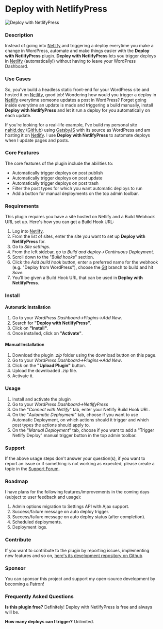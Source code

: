 # Deploy with NetlifyPress

![Deploy with NetlifyPress](http://ps.w.org/deploy-netlifypress/assets/banner-1544x500.png)

### Description
Instead of going into [Netlify](https://netlify.com) and triggering a deploy everytime you make a change in WordPress, automate and make things easier with the **Deploy with NetlifyPress** plugin. **Deploy with NetlifyPress** lets you trigger deploys in [Netlify](https://netlify.com) (automatically!) without having to leave your WordPress Dashboard.

### Use Cases
So, you've build a headless static front-end for your WordPress site and hosted it on [Netlify](https://netlify.com), good job! Wondering how would you trigger a deploy in [Netlify](https://netlify.com) everytime someone updates a post in WordPress? Forget going inside everytime an update is made and triggering a build manually, install **Deploy with NetlifyPress** and let it run a deploy for you automatically on each update.

If you're looking for a real-life example, I've build my personal site [nahid.dev](https://nahid.dev) ([GitHub](https://github.com/nfmohit/nahid.dev)) using [GatsbyJS](https://www.gatsbyjs.org/) with its source as WordPress and am hosting it on [Netlify](https://netlify.com). I use **Deploy with NetlifyPress** to automate deploys when I update pages and posts.

### Core Features
The core features of the plugin include the abilities to:
* Automatically trigger deploys on post publish
* Automatically trigger deploys on post update
* Automatically trigger deploys on post trash
* Filter the post types for which you want automatic deploys to run
* Add a button for manual deployments on the top admin toolbar.

### Requirements
This plugin requires you have a site hosted on Netlify and a Build Webhook URL set up. Here's how you can get a Build Hook URL:
1. Log into [Netlify](https://app.netlify.com/).
2. From the list of sites, enter the site you want to set up **Deploy with NetlifyPress** for.
3. Go to *Site settings*.
4. From the left sidebar, go to *Build and deploy→Continuous Deployment*.
5. Scroll down to the "*Build hooks*" section.
6. Click the *Add build hook* button, enter a preferred name for the webhook (e.g. "Deploy from WordPress"), choose the [Git](https://git-scm.com/) branch to build and hit *Save*.
7. You'll be given a Build Hook URL that can be used in **Deploy with NetlifyPress**.

### Install
#### Automatic Installation
1. Go to your *WordPress Dashboard→Plugins→Add New*.
2. Search for **"Deploy with NetlifyPress"**.
3. Click on **"Install"**.
4. Once installed, click on **"Activate"**.

#### Manual Installation
1. Download the plugin *.zip* folder using the download button on this page.
2. Go to your *WordPress Dashboard→Plugins→Add New*.
3. Click on the **"Upload Plugin"** button.
4. Upload the downloaded *.zip* file.
5. Activate it.

### Usage
1. Install and activate the plugin
2. Go to your *WordPress Dashboard→NetlifyPress*
3. On the "*Connect with Netlify*" tab, enter your Netlify Build Hook URL.
4. On the "*Automatic Deployment*" tab, choose if you want to use Automatic Deployment, on which actions should it trigger and which post types the actions should apply to.
5. On the "*Manual Deployment*" tab, choose if you want to add a "Trigger Netlify Deploy" manual trigger button in the top admin toolbar.

### Support
If the above usage steps don't answer your question(s), if you want to report an issue or if something is not working as expected, please create a topic in the [Support Forum](https://wordpress.org/support/plugin/deploy-netlifypress/).

### Roadmap
I have plans for the following features/improvements in the coming days (subject to user feedback and usage):
1. Admin options migration to Settings API with Ajax support.
2. Success/failure message on auto deploy trigger.
3. Success/failure message on auto deploy status (after completion).
4. Scheduled deployments.
5. Deployment logs.

### Contribute
If you want to contribute to the plugin by reporting issues, implementing new features and so on, [here's its development repository on Github](https://github.com/nfmohit/deploy-netlifypress).

### Sponsor
You can sponsor this project and support my open-source development by [becoming a Patron](https://www.patreon.com/nfmohit)!

### Frequently Asked Questions

**Is this plugin free?**
Definitely! Deploy with NetlifyPress is free and always will be.

**How many deploys can I trigger?**
Unlimited.

